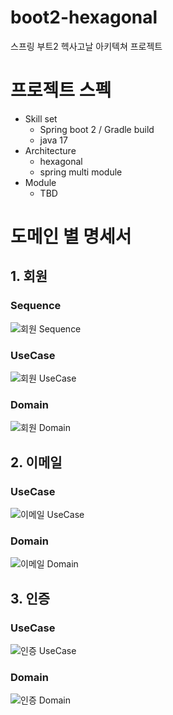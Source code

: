 # boot2-hexagonal
스프링 부트2 헥사고날 아키텍쳐 프로젝트

# 프로젝트 스펙
* Skill set
  * Spring boot 2 / Gradle build
  * java 17
* Architecture
  * hexagonal
  * spring multi module
* Module
  * TBD

# 도메인 별 명세서
## 1. 회원
### Sequence
![회원 Sequence](http://www.plantuml.com/plantuml/proxy?src=https://raw.githubusercontent.com/dykim-base-project/boot2-hexagonal/main/.uml/member/Sequence.puml)

### UseCase
![회원 UseCase](http://www.plantuml.com/plantuml/proxy?src=https://raw.githubusercontent.com/dykim-base-project/boot2-hexagonal/main/.uml/member/UseCase.puml)

### Domain
![회원 Domain](http://www.plantuml.com/plantuml/proxy?src=https://raw.githubusercontent.com/dykim-base-project/boot2-hexagonal/main/.uml/member/Domain.puml)

## 2. 이메일
### UseCase
![이메일 UseCase](http://www.plantuml.com/plantuml/proxy?src=https://raw.githubusercontent.com/dykim-base-project/boot2-hexagonal/main/.uml/email/UseCase.puml)

### Domain
![이메일 Domain](http://www.plantuml.com/plantuml/proxy?src=https://raw.githubusercontent.com/dykim-base-project/boot2-hexagonal/main/.uml/email/Domain.puml)

## 3. 인증
### UseCase
![인증 UseCase](http://www.plantuml.com/plantuml/proxy?src=https://raw.githubusercontent.com/dykim-base-project/boot2-hexagonal/main/.uml/authentication/UseCase.puml)

### Domain
![인증 Domain](http://www.plantuml.com/plantuml/proxy?src=https://raw.githubusercontent.com/dykim-base-project/boot2-hexagonal/main/.uml/authentication/Domain.puml)


